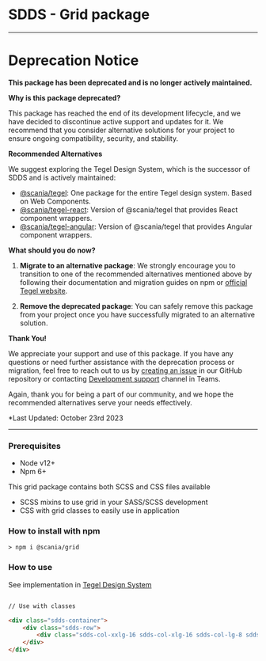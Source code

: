 # SDDS - Grid package

---

# Deprecation Notice

**This package has been deprecated and is no longer actively maintained.**

**Why is this package deprecated?**

This package has reached the end of its development lifecycle, and we have decided to discontinue active support and updates for it. We recommend that you consider alternative solutions for your project to ensure ongoing compatibility, security, and stability.

**Recommended Alternatives**

We suggest exploring the Tegel Design System, which is the successor of SDDS and is actively maintained:

- [@scania/tegel](https://www.npmjs.com/package/@scania/tegel): One package for the entire Tegel design system. Based on Web Components.
- [@scania/tegel-react](https://www.npmjs.com/package/@scania/tegel-react): Version of @scania/tegel that provides React component wrappers.
- [@scania/tegel-angular](https://www.npmjs.com/package/@scania/tegel-angular): Version of @scania/tegel that provides Angular component wrappers.

**What should you do now?**

1. **Migrate to an alternative package**: We strongly encourage you to transition to one of the recommended alternatives mentioned above by following their documentation and migration guides on npm or [official Tegel website](https://tegel.scania.com/development/getting-started-development/installation).

2. **Remove the deprecated package**: You can safely remove this package from your project once you have successfully migrated to an alternative solution.

**Thank You!**

We appreciate your support and use of this package. If you have any questions or need further assistance with the deprecation process or migration, feel free to reach out to us by [creating an issue](https://github.com/scania-digital-design-system/tegel/issues/new/choose) in our GitHub repository or contacting [Development support](https://teams.microsoft.com/l/channel/19%3a5e33f67fe502441f914fbcdc6e2548f5%40thread.skype/Development%2520support?groupId=79f9bfeb-73e2-424d-9477-b236191ece5e&tenantId=3bc062e4-ac9d-4c17-b4dd-3aad637ff1ac) channel in Teams.

Again, thank you for being a part of our community, and we hope the recommended alternatives serve your needs effectively.

*Last Updated: October 23rd 2023

---

### Prerequisites

- Node v12+
- Npm 6+

This grid package contains both SCSS and CSS files available
- SCSS mixins to use grid in your SASS/SCSS development
- CSS with grid classes to easily use in application

### How to install with npm

```shell
> npm i @scania/grid
```

### How to use

See implementation in [Tegel Design System](https://tegel.scania.com/foundations/unit-grid-system)

```html

// Use with classes

<div class="sdds-container">
    <div class="sdds-row">
        <div class="sdds-col-xxlg-16 sdds-col-xlg-16 sdds-col-lg-8 sdds-col-md-8 sdds-col-sm-4"></div>
    </div>
</div>

```




